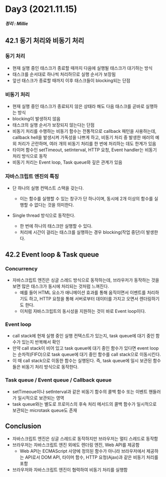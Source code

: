 # Day3 (2021.11.15)

**_정리 : Millie_**

## 42.1 동기 처리와 비동기 처리

### 동기 처리

- 현재 실행 중인 태스크가 종료할 때까지 다음에 실행될 태스크가 대기하는 방식
- 태스크를 순서대로 하나씩 처리하므로 실행 순서가 보장됨
- 앞선 태스크가 종료할 때까지 이후 태스크들이 blocking되는 단점

### 비동기 처리

- 현재 실행 중인 태스크가 종료되지 않은 상태라 해도 다음 태스크를 곧바로 실행하는 방식
- blocking이 발생하지 않음
- 태스크의 실행 순서가 보장되지 않는다는 단점
- 비동기 처리를 수행하는 비동기 함수는 전통적으로 callback 패턴을 사용하는데, callback hell을 발생시켜 가독성을 나쁘게 하고, 비동기 처리 중 발생한 에러의 예외 처리가 곤란하며, 여러 개의 비동기 처리를 한 번에 처리하는 데도 한계가 있음
- 타이머 함수인 setTimeout, setInterval, HTTP 요청, Event handler는 비동기 처리 방식으로 동작
- 비동기 처리는 Event loop, Task queue와 깊은 관계가 있음

### 자바스크립트 엔진의 특징

- 단 하나의 실행 컨텍스트 스택을 갖는다.

  - 이는 함수를 실행할 수 있는 창구가 단 하나이며, 동시에 2개 이상의 함수를 실행할 수 없다는 것을 의미한다.

- Single thread 방식으로 동작한다.
  - 한 번에 하나의 태스크만 실행할 수 있다.
  - 처리에 시간이 걸리는 태스크를 실행하는 경우 blocking(작업 중단)이 발생한다.

## 42.2 Event loop & Task queue

### Concurrency

- 자바스크립트 엔진은 싱글 스레드 방식으로 동작하는데, 브라우저가 동작하는 것을 보면 많은 태스크가 동시에 처리되는 것처럼 느껴진다.
  - 예를 들어 HTML 요소가 애니메이션 효과를 통해 움직이면서 이벤트를 처리하기도 하고, HTTP 요청을 통해 서버로부터 데이터를 가지고 오면서 렌더링하기도 한다.
  - 이처럼 자바스크립트의 동시성을 지원하는 것이 바로 Event loop이다.

### Event loop

- call stack에 현재 실행 중인 실행 컨텍스트가 있는지, task queue에 대기 중인 함수가 있는지 반복해서 확인
- 만약 call stack이 비어 있고 task queue에 대기 중인 함수가 있다면 event loop는 순차적(FIFO)으로 task queue에 대기 중인 함수를 call stack으로 이동시킨다.
- 이 때 call stack으로 이동한 함수는 실행된다. 즉, task queue에 일시 보관된 함수들은 비동기 처리 방식으로 동작한다.

### Task queue / Event queue / Callback queue

- setTimeoue이나 setInterval과 같은 비동기 함수의 콜백 함수 또는 이벤트 핸들러가 일시적으로 보관되는 영역
- task queue와는 별도로 프로미스의 후속 처리 메서드의 콜백 함수가 일시적으로 보관되는 microtask queue도 존재

## Conclusion

- 자바스크립트 엔진은 싱글 스레드로 동작하지만 브라우저는 멀티 스레드로 동작함
- 브라우저는 자바스크립트 엔진 외에도 렌더링 엔진, Web API를 제공함
  - Web API는 ECMAScript 사양에 정의된 함수가 아니라 브라우저에서 제공하는 API로서 DOM API, 타이머 함수, HTTP 요청(Ajax)과 같은 비동기 처리를 포함
- 브라우저와 자바스크립트 엔진이 협력하여 비동기 처리를 실행함
